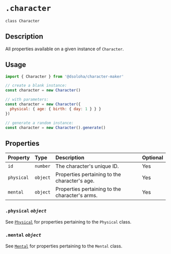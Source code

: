 # `.character`

`class Character`

## Description

All properties available on a given instance of `Character`.

## Usage

```js
import { Character } from '@dsoloha/character-maker'

// create a blank instance:
const character = new Character()

// with parameters:
const character = new Character({
  physical: { age: { birth: { day: 1 } } }
})

// generate a random instance:
const character = new Character().generate()
```

## Properties

| Property   | Type     | Description                                    | Optional |
|:-----------|:---------|:-----------------------------------------------|:---------|
| `id`       | `number` | The character's unique ID.                     | Yes      |
| `physical` | `object` | Properties pertaining to the character's age.  | Yes      |
| `mental`   | `object` | Properties pertaining to the character's arms. | Yes      |

### `.physical` *`object`*

See [`Physical`](./physical.md) for properties pertaining to the `Physical` class.

### `.mental` *`object`*

See [`Mental`](./mental.md) for properties pertaining to the `Mental` class.
